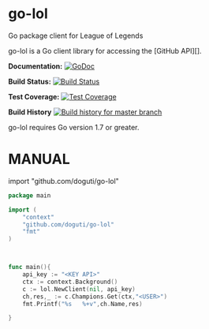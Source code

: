 # go-lol
Go package client for League of Legends


go-lol is a Go client library for accessing the [GitHub API][].

**Documentation:** [![GoDoc](https://godoc.org/github.com/doguti/go-lol/github?status.svg)](https://godoc.org/github.com/doguti/go-lol/github)

**Build Status:** [![Build Status](https://travis-ci.org/doguti/go-lol.svg?branch=master)](https://travis-ci.org/doguti/go-lol)

**Test Coverage:** [![Test Coverage](https://coveralls.io/repos/github/doguti/go-lol/badge.svg?branch=master)](https://coveralls.io/github/doguti/go-lol?branch=master)

**Build History**
[![Build history for master branch](https://buildstats.info/travisci/chart/doguti/go-lol?branch=master&buildCount=50)](https://travis-ci.org/doguti/go-lol/branches)

go-lol requires Go version 1.7 or greater.


# MANUAL


import "github.com/doguti/go-lol"

```go
package main

import (
	"context"
	"github.com/doguti/go-lol"
	"fmt"
)



func main(){
	api_key := "<KEY API>"
	ctx := context.Background()
	c := lol.NewClient(nil, api_key)
	ch,res,_ := c.Champions.Get(ctx,"<USER>")
	fmt.Printf("%s   %+v",ch.Name,res)

}
```